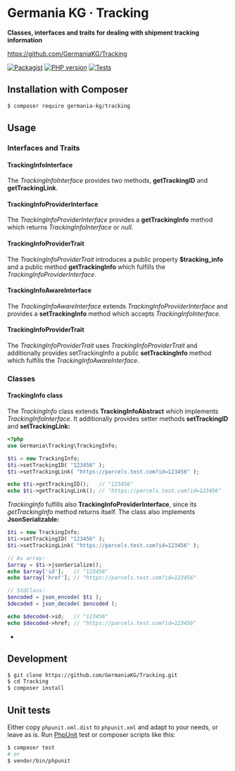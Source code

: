 # Germania KG · Tracking

**Classes, interfaces and traits for dealing with shipment tracking information**

https://github.com/GermaniaKG/Tracking

[![Packagist](https://img.shields.io/packagist/v/germania-kg/tracking.svg?style=flat)](https://packagist.org/packages/germania-kg/tracking)
[![PHP version](https://img.shields.io/packagist/php-v/germania-kg/tracking.svg)](https://packagist.org/packages/germania-kg/tracking)
[![Tests](https://github.com/GermaniaKG/Tracking/actions/workflows/tests.yml/badge.svg)](https://github.com/GermaniaKG/Tracking/actions/workflows/tests.yml)


## Installation with Composer

```bash
$ composer require germania-kg/tracking
```

## Usage

### Interfaces and Traits

#### TrackingInfoInterface

The *TrackingInfoInterface* provides two methods, **getTrackingID** and **getTrackingLink**.



#### TrackingInfoProviderInterface

The *TrackingInfoProviderInterface* provides a **getTrackingInfo** method which returns *TrackingInfoInterface* or *null*.

#### TrackingInfoProviderTrait

The *TrackingInfoProviderTrait* introduces a public property **$tracking_info** and a public method **getTrackingInfo** which fulfills the *TrackingInfoProviderInterface*.



#### TrackingInfoAwareInterface

The *TrackingInfoAwareInterface* extends *TrackingInfoProviderInterface* and provides a **setTrackingInfo** method which accepts *TrackingInfoInterface*.

#### TrackingInfoProviderTrait

The *TrackingInfoProviderTrait* uses *TrackingInfoProviderTrait* and additionally provides setTrackingInfo a public **setTrackingInfo** method which fulfills the *TrackingInfoAwareInterface*.

### Classes

#### TrackingInfo class

The *TrackingInfo* class extends **TrackingInfoAbstract** which implements *TrackingInfoInterface*. It additionally provides setter methods **setTrackingID** and **setTrackingLink:**

```php
<?php
use Germania\Tracking\TrackingInfo;

$ti = new TrackingInfo;
$ti->setTrackingID( "123456" );
$ti->setTrackingLink( "https://parcels.test.com?id=123456" );

echo $ti->getTrackingID();   // "123456"
echo $ti->getTrackingLink(); // "https://parcels.test.com?id=123456"
```

*TrackingInfo* fulfills also **TrackingInfoProviderInterface**, since its *getTrackingInfo* method returns itself. The class also implements **JsonSerializable:**

```php
$ti = new TrackingInfo;
$ti->setTrackingID( "123456" );
$ti->setTrackingLink( "https://parcels.test.com?id=123456" );

// As array:
$array = $ti->jsonSerialize();
echo $array['id'];   // "123456"
echo $array['href']; // "https://parcels.test.com?id=123456"

// StdClass:
$encoded = json_encode( $ti );
$decoded = json_decode( $encoded );

echo $decoded->id;   // "123456"
echo $decoded->href; // "https://parcels.test.com?id=123456"

```

*

## Development

```bash
$ git clone https://github.com/GermaniaKG/Tracking.git
$ cd Tracking
$ composer install
```

## Unit tests

Either copy `phpunit.xml.dist` to `phpunit.xml` and adapt to your needs, or leave as is. Run [PhpUnit](https://phpunit.de/) test or composer scripts like this:

```bash
$ composer test
# or
$ vendor/bin/phpunit
```

